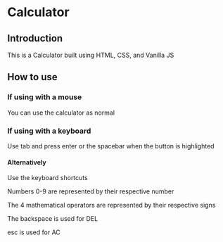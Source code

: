 # Calculator

## Introduction

This is a Calculator built using HTML, CSS, and Vanilla JS

## How to use

### If using with a mouse

You can use the calculator as normal

### If using with a keyboard

Use tab and press enter or the spacebar when the button is highlighted

#### Alternatively

Use the keyboard shortcuts

Numbers 0-9 are represented by their respective number

The 4 mathematical operators are represented by their respective signs

The backspace is used for DEL

esc is used for AC
